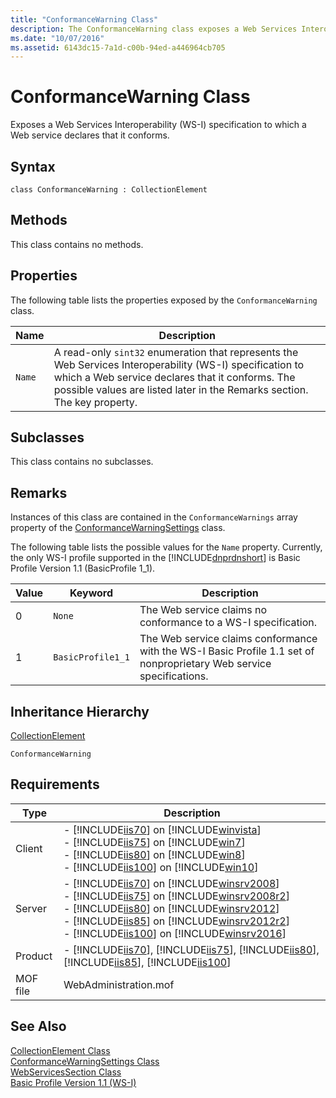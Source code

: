 ```yaml
---
title: "ConformanceWarning Class"
description: The ConformanceWarning class exposes a Web Services Interoperability (WS-I) specification to which a Web service declares that it conforms.
ms.date: "10/07/2016"
ms.assetid: 6143dc15-7a1d-c00b-94ed-a446964cb705
---
```

# ConformanceWarning Class
Exposes a Web Services Interoperability (WS-I) specification to which a Web service declares that it conforms.  
  
## Syntax  
  
```vbs  
class ConformanceWarning : CollectionElement  
```  
  
## Methods  
 This class contains no methods.  
  
## Properties  
 The following table lists the properties exposed by the `ConformanceWarning` class.  
  
|Name|Description|  
|----------|-----------------|  
|`Name`|A read-only `sint32` enumeration that represents the Web Services Interoperability (WS-I) specification to which a Web service declares that it conforms. The possible values are listed later in the Remarks section. The key property.|  
  
## Subclasses  
 This class contains no subclasses.  
  
## Remarks  
 Instances of this class are contained in the `ConformanceWarnings` array property of the [ConformanceWarningSettings](../wmi-provider/conformancewarningsettings-class.md) class.  
  
 The following table lists the possible values for the `Name` property. Currently, the only WS-I profile supported in the [!INCLUDE[dnprdnshort](../wmi-provider/includes/dnprdnshort-md.md)] is Basic Profile Version 1.1 (BasicProfile 1_1).  
  
|Value|Keyword|Description|  
|-----------|-------------|-----------------|  
|0|`None`|The Web service claims no conformance to a WS-I specification.|  
|1|`BasicProfile1_1`|The Web service claims conformance with the WS-I Basic Profile 1.1 set of nonproprietary Web service specifications.|  
  
## Inheritance Hierarchy  
 [CollectionElement](../wmi-provider/collectionelement-class.md)  
  
 `ConformanceWarning`  
  
## Requirements  
  
|Type|Description|  
|----------|-----------------|  
|Client|-   [!INCLUDE[iis70](../wmi-provider/includes/iis70-md.md)] on [!INCLUDE[winvista](../wmi-provider/includes/winvista-md.md)]<br />-   [!INCLUDE[iis75](../wmi-provider/includes/iis75-md.md)] on [!INCLUDE[win7](../wmi-provider/includes/win7-md.md)]<br />-   [!INCLUDE[iis80](../wmi-provider/includes/iis80-md.md)] on [!INCLUDE[win8](../wmi-provider/includes/win8-md.md)]<br />-   [!INCLUDE[iis100](../wmi-provider/includes/iis100-md.md)] on [!INCLUDE[win10](../wmi-provider/includes/win10-md.md)]|  
|Server|-   [!INCLUDE[iis70](../wmi-provider/includes/iis70-md.md)] on [!INCLUDE[winsrv2008](../wmi-provider/includes/winsrv2008-md.md)]<br />-   [!INCLUDE[iis75](../wmi-provider/includes/iis75-md.md)] on [!INCLUDE[winsrv2008r2](../wmi-provider/includes/winsrv2008r2-md.md)]<br />-   [!INCLUDE[iis80](../wmi-provider/includes/iis80-md.md)] on [!INCLUDE[winsrv2012](../wmi-provider/includes/winsrv2012-md.md)]<br />-   [!INCLUDE[iis85](../wmi-provider/includes/iis85-md.md)] on [!INCLUDE[winsrv2012r2](../wmi-provider/includes/winsrv2012r2-md.md)]<br />-   [!INCLUDE[iis100](../wmi-provider/includes/iis100-md.md)] on [!INCLUDE[winsrv2016](../wmi-provider/includes/winsrv2016-md.md)]|  
|Product|-   [!INCLUDE[iis70](../wmi-provider/includes/iis70-md.md)], [!INCLUDE[iis75](../wmi-provider/includes/iis75-md.md)], [!INCLUDE[iis80](../wmi-provider/includes/iis80-md.md)], [!INCLUDE[iis85](../wmi-provider/includes/iis85-md.md)], [!INCLUDE[iis100](../wmi-provider/includes/iis100-md.md)]|  
|MOF file|WebAdministration.mof|  
  
## See Also  
 [CollectionElement Class](../wmi-provider/collectionelement-class.md)   
 [ConformanceWarningSettings Class](../wmi-provider/conformancewarningsettings-class.md)   
 [WebServicesSection Class](../wmi-provider/webservicessection-class.md)   
 [Basic Profile Version 1.1 (WS-I)](https://go.microsoft.com/fwlink/?LinkId=69313)
